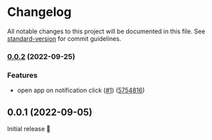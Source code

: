 # Changelog

All notable changes to this project will be documented in this file. See [standard-version](https://github.com/conventional-changelog/standard-version) for commit guidelines.

### [0.0.2](https://github.com/capawesome-team/sponsorware/compare/v0.0.1...v0.0.2) (2022-09-25)


### Features

* open app on notification click ([#1](https://github.com/capawesome-team/sponsorware/issues/1)) ([5754816](https://github.com/capawesome-team/sponsorware/commit/57548161aced2ceac89021c74936c84977875977))

## 0.0.1 (2022-09-05)

Initial release 🎉
